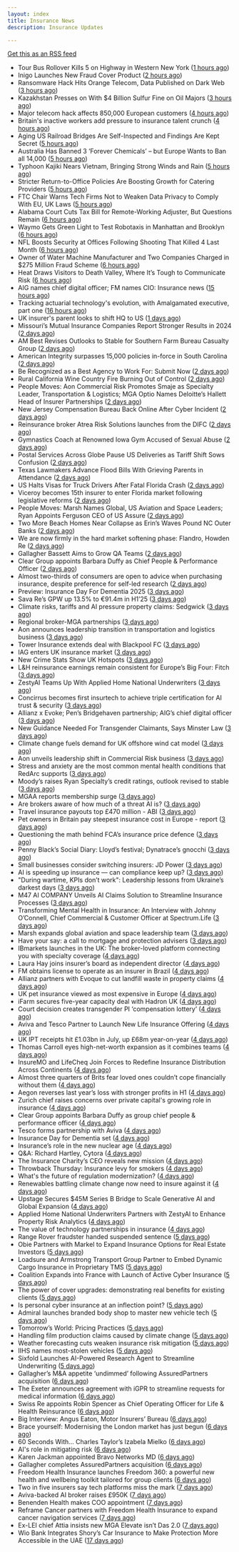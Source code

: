 ```yaml
---
layout: index
title: Insurance News
description: Insurance Updates

---
```


[Get this as an RSS feed](/insurance.rss)

<!-- news_marker starts -->
- Tour Bus Rollover Kills 5 on Highway in Western New York ([1 hours ago](https://www.insurancejournal.com/news/east/2025/08/25/836768.htm))
- Inigo Launches New Fraud Cover Product ([2 hours ago](https://insurance-edge.net/2025/08/25/inigo-launches-new-fraud-cover-product/))
- Ransomware Hack Hits Orange Telecom, Data Published on Dark Web ([3 hours ago](https://www.insurancejournal.com/news/international/2025/08/25/836826.htm))
- Kazakhstan Presses on With $4 Billion Sulfur Fine on Oil Majors ([3 hours ago](https://www.insurancejournal.com/news/international/2025/08/25/836818.htm))
- Major telecom hack affects 850,000 European customers ([4 hours ago](https://www.insurancebusinessmag.com/uk/news/cyber/major-telecom-hack-affects-850000-european-customers-547230.aspx))
- Britain's inactive workers add pressure to insurance talent crunch ([4 hours ago](https://www.insurancebusinessmag.com/uk/news/breaking-news/britains-inactive-workers-add-pressure-to-insurance-talent-crunch-547229.aspx))
- Aging US Railroad Bridges Are Self-Inspected and Findings Are Kept Secret ([5 hours ago](https://www.insurancejournal.com/news/national/2025/08/25/836794.htm))
- Australia Has Banned 3 ‘Forever Chemicals’ – but Europe Wants to Ban all 14,000 ([5 hours ago](https://www.insurancejournal.com/news/international/2025/08/25/836812.htm))
- Typhoon Kajiki Nears Vietnam, Bringing Strong Winds and Rain ([5 hours ago](https://www.insurancejournal.com/news/international/2025/08/25/836809.htm))
- Stricter Return-to-Office Policies Are Boosting Growth for Catering Providers ([5 hours ago](https://www.insurancejournal.com/news/international/2025/08/25/836685.htm))
- FTC Chair Warns Tech Firms Not to Weaken Data Privacy to Comply With EU, UK Laws ([5 hours ago](https://www.insurancejournal.com/news/national/2025/08/25/836798.htm))
- Alabama Court Cuts Tax Bill for Remote-Working Adjuster, But Questions Remain ([6 hours ago](https://www.insurancejournal.com/news/southeast/2025/08/25/836779.htm))
- Waymo Gets Green Light to Test Robotaxis in Manhattan and Brooklyn ([6 hours ago](https://www.insurancejournal.com/news/east/2025/08/25/836772.htm))
- NFL Boosts Security at Offices Following Shooting That Killed 4 Last Month ([6 hours ago](https://www.insurancejournal.com/news/east/2025/08/25/836776.htm))
- Owner of Water Machine Manufacturer and Two Companies Charged in $275 Million Fraud Scheme ([6 hours ago](https://www.insurancejournal.com/news/west/2025/08/25/836617.htm))
- Heat Draws Visitors to Death Valley, Where It’s Tough to Communicate Risk ([6 hours ago](https://www.insurancejournal.com/news/west/2025/08/25/836169.htm))
- AIG names chief digital officer; FM names CIO: Insurance news ([15 hours ago](https://www.dig-in.com/news/aig-names-chief-digital-officer-fm-names-cio-insurance-news))
- Tracking actuarial technology's evolution, with Amalgamated executive, part one ([16 hours ago](https://www.dig-in.com/news/tracking-actuarial-technologys-evolution-part-one))
- UK insurer's parent looks to shift HQ to US ([1 days ago](https://www.insurancebusinessmag.com/uk/news/breaking-news/uk-insurers-parent-looks-to-shift-hq-to-us-547247.aspx))
- Missouri’s Mutual Insurance Companies Report Stronger Results in 2024 ([2 days ago](https://www.insurancejournal.com/news/midwest/2025/08/22/836744.htm))
- AM Best Revises Outlooks to Stable for Southern Farm Bureau Casualty Group ([2 days ago](https://www.insurancejournal.com/news/southeast/2025/08/22/836740.htm))
- American Integrity surpasses 15,000 policies in-force in South Carolina ([2 days ago](https://www.reinsurancene.ws/american-integrity-surpasses-15000-policies-in-force-in-south-carolina/))
- Be Recognized as a Best Agency to Work For: Submit Now ([2 days ago](https://www.insurancejournal.com/news/national/2025/08/22/836735.htm))
- Rural California Wine Country Fire Burning Out of Control ([2 days ago](https://www.insurancejournal.com/news/west/2025/08/22/836727.htm))
- People Moves: Aon Commercial Risk Promotes Smaje as Specialty Leader, Transportation & Logistics; MGA Optio Names Deloitte’s Hallett Head of Insurer Partnerships ([2 days ago](https://www.insurancejournal.com/news/international/2025/08/22/836716.htm))
- New Jersey Compensation Bureau Back Online After Cyber Incident ([2 days ago](https://www.insurancejournal.com/news/east/2025/08/22/836717.htm))
- Reinsurance broker Atrea Risk Solutions launches from the DIFC ([2 days ago](https://www.reinsurancene.ws/reinsurance-broker-atrea-risk-solutions-launches-from-the-difc/))
- Gymnastics Coach at Renowned Iowa Gym Accused of Sexual Abuse ([2 days ago](https://www.insurancejournal.com/news/midwest/2025/08/22/836708.htm))
- Postal Services Across Globe Pause US Deliveries as Tariff Shift Sows Confusion ([2 days ago](https://www.insurancejournal.com/news/international/2025/08/22/836701.htm))
- Texas Lawmakers Advance Flood Bills With Grieving Parents in Attendance ([2 days ago](https://www.insurancejournal.com/news/southcentral/2025/08/22/836699.htm))
- US Halts Visas for Truck Drivers After Fatal Florida Crash ([2 days ago](https://www.insurancejournal.com/news/southeast/2025/08/22/836690.htm))
- Viceroy becomes 15th insurer to enter Florida market following legislative reforms ([2 days ago](https://www.reinsurancene.ws/viceroy-becomes-15th-insurer-to-enter-florida-market-following-legislative-reforms/))
- People Moves: Marsh Names Global, US Aviation and Space Leaders; Ryan Appoints Ferguson CEO of US Assure ([2 days ago](https://www.insurancejournal.com/news/national/2025/08/22/836548.htm))
- Two More Beach Homes Near Collapse as Erin’s Waves Pound NC Outer Banks ([2 days ago](https://www.insurancejournal.com/news/southeast/2025/08/22/836677.htm))
- We are now firmly in the hard market softening phase: Flandro, Howden Re ([2 days ago](https://www.reinsurancene.ws/we-are-now-firmly-in-the-hard-market-softening-phase-flandro-howden-re/))
- Gallagher Bassett Aims to Grow QA Teams ([2 days ago](https://insurance-edge.net/2025/08/22/gallagher-bassett-aims-to-grow-qa-teams/))
- Clear Group appoints Barbara Duffy as Chief People & Performance Officer ([2 days ago](https://www.reinsurancene.ws/clear-group-appoints-barbara-duffy-as-chief-people-performance-officer/))
- Almost two-thirds of consumers are open to advice when purchasing insurance, despite preference for self-led research ([2 days ago](https://ifamagazine.com/almost-two-thirds-of-consumers-are-open-to-advice-when-purchasing-insurance-despite-preference-for-self-led-research/))
- Preview: Insurance Day For Dementia 2025 ([3 days ago](https://insurance-edge.net/2025/08/22/preview-insurance-day-for-dementia-2025/))
- Sava Re’s GPW up 13.5% to €91.4m in H1’25 ([3 days ago](https://www.reinsurancene.ws/sava-res-gpw-up-13-5-to-e91-4m-in-h125/))
- Climate risks, tariffs and AI pressure property claims: Sedgwick ([3 days ago](https://www.insurancebusinessmag.com/uk/news/catastrophe/climate-risks-tariffs-and-ai-pressure-property-claims-sedgwick-547111.aspx))
- Regional broker-MGA partnerships ([3 days ago](https://www.insurancebusinessmag.com/uk/news/columns/regional-brokermga-partnerships-547093.aspx))
- Aon announces leadership transition in transportation and logistics business ([3 days ago](https://www.insurancebusinessmag.com/uk/news/breaking-news/aon-announces-leadership-transition-in-transportation-and-logistics-business-547092.aspx))
- Tower Insurance extends deal with Blackpool FC ([3 days ago](https://www.insurancebusinessmag.com/uk/news/breaking-news/tower-insurance-extends-deal-with-blackpool-fc-547091.aspx))
- IAG enters UK insurance market ([3 days ago](https://www.insurancebusinessmag.com/uk/news/travel/iag-enters-uk-insurance-market-547090.aspx))
- New Crime Stats Show UK Hotspots ([3 days ago](https://insurance-edge.net/2025/08/22/new-crime-stats-show-uk-hotspots/))
- L&H reinsurance earnings remain consistent for Europe’s Big Four: Fitch ([3 days ago](https://www.reinsurancene.ws/lh-reinsurance-earnings-remain-consistent-for-europes-big-four-fitch/))
- ZestyAI Teams Up With Applied Home National Underwriters ([3 days ago](https://insurance-edge.net/2025/08/22/zestyai-teams-up-with-applied-home-national-underwriters/))
- Concirrus becomes first insurtech to achieve triple certification for AI trust & security ([3 days ago](https://www.reinsurancene.ws/concirrus-becomes-first-insurtech-to-achieve-triple-certification-for-ai-trust-security/))
- Allianz x Evoke; Pen’s Bridgehaven partnership; AIG’s chief digital officer ([3 days ago](https://www.postonline.co.uk/news/7958917/allianz-x-evoke-pen%E2%80%99s-bridgehaven-partnership-aig%E2%80%99s-chief-digital-officer))
- New Guidance Needed For Transgender Claimants, Says Minster Law ([3 days ago](https://insurance-edge.net/2025/08/22/new-guidance-needed-for-transgender-claimants-says-minster-law/))
- Climate change fuels demand for UK offshore wind cat model ([3 days ago](https://www.postonline.co.uk/commercial/7958315/climate-change-fuels-demand-for-uk-offshore-wind-cat-model))
- Aon unveils leadership shift in Commercial Risk business ([3 days ago](https://www.reinsurancene.ws/aon-unveils-leadership-shift-in-commercial-risk-business/))
- Stress and anxiety are the most common mental health conditions that RedArc supports ([3 days ago](https://ifamagazine.com/stress-and-anxiety-are-the-most-common-mental-health-conditions-that-redarc-supports/))
- Moody’s raises Ryan Specialty’s credit ratings, outlook revised to stable ([3 days ago](https://www.reinsurancene.ws/moodys-raises-ryan-specialtys-credit-ratings-outlook-revised-to-stable/))
- MGAA reports membership surge ([3 days ago](https://www.insurancebusinessmag.com/uk/news/breaking-news/mgaa-reports-membership-surge-547078.aspx))
- Are brokers aware of how much of a threat AI is? ([3 days ago](https://www.insurancebusinessmag.com/uk/news/technology/are-brokers-aware-of-how-much-of-a-threat-ai-is-547077.aspx))
- Travel insurance payouts top £470 million - ABI ([3 days ago](https://www.insurancebusinessmag.com/uk/news/travel/travel-insurance-payouts-top-470-million--abi-547076.aspx))
- Pet owners in Britain pay steepest insurance cost in Europe - report ([3 days ago](https://www.insurancebusinessmag.com/uk/news/breaking-news/pet-owners-in-britain-pay-steepest-insurance-cost-in-europe--report-547074.aspx))
- Questioning the math behind FCA’s insurance price defence ([3 days ago](https://www.postonline.co.uk/regulation/7958257/questioning-the-math-behind-fca%E2%80%99s-insurance-price-defence))
- Penny Black’s Social Diary: Lloyd’s festival; Dynatrace’s gnocchi ([3 days ago](https://www.postonline.co.uk/people/7958186/penny-black%E2%80%99s-social-diary-lloyd%E2%80%99s-festival-dynatrace%E2%80%99s-gnocchi))
- Small businesses consider switching insurers: JD Power ([3 days ago](https://www.dig-in.com/news/small-businesses-consider-switching-insurers-jd-power))
- AI is speeding up insurance — can compliance keep up? ([3 days ago](https://www.dig-in.com/opinion/ai-is-affecting-insurance-compliance))
- "During wartime, KPIs don’t work": Leadership lessons from Ukraine’s darkest days ([3 days ago](https://www.insurancebusinessmag.com/uk/news/breaking-news/during-wartime-kpis-dont-work-leadership-lessons-from-ukraines-darkest-days-547007.aspx))
- M47 AI COMPANY Unveils AI Claims Solution to Streamline Insurance Processes ([3 days ago](https://www.insurtechinsights.com/m47-ai-company-unveils-ai-claims-solution-to-streamline-insurance-processes/))
- Transforming Mental Health in Insurance: An Interview with Johnny O’Connell, Chief Commercial & Customer Officer at Spectrum.Life ([3 days ago](https://www.insurtechinsights.com/transforming-mental-health-in-insurance-an-interview-with-johnny-oconnell-chief-commercial-customer-officer-at-spectrum-life/))
- Marsh expands global aviation and space leadership team ([3 days ago](https://www.insurancebusinessmag.com/uk/news/breaking-news/marsh-expands-global-aviation-and-space-leadership-team-546974.aspx))
- Have your say: a call to mortgage and protection advisers ([3 days ago](https://ifamagazine.com/have-your-say-a-call-to-mortgage-and-protection-advisers/))
- IBmarkets launches in the UK: The broker-loved platform connecting you with specialty coverage ([4 days ago](https://www.insurancebusinessmag.com/uk/news/breaking-news/ibmarkets-launches-in-the-uk-the-brokerloved-platform-connecting-you-with-specialty-coverage-546952.aspx))
- Laura Hay joins insurer’s board as independent director ([4 days ago](https://www.insurancebusinessmag.com/uk/news/breaking-news/laura-hay-joins-insurers-board-as-independent-director-546951.aspx))
- FM obtains license to operate as an insurer in Brazil ([4 days ago](https://www.insurancebusinessmag.com/uk/news/breaking-news/fm-obtains-license-to-operate-as-an-insurer-in-brazil-546948.aspx))
- Allianz partners with Evoque to cut landfill waste in property claims ([4 days ago](https://www.insurancebusinessmag.com/uk/news/claims/allianz-partners-with-evoque-to-cut-landfill-waste-in-property-claims-546947.aspx))
- UK pet insurance viewed as most expensive in Europe ([4 days ago](https://www.postonline.co.uk/personal/7958915/uk-pet-insurance-viewed-as-most-expensive-in-europe))
- iFarm secures five-year capacity deal with Hadron UK ([4 days ago](https://www.insurancebusinessmag.com/uk/news/breaking-news/ifarm-secures-fiveyear-capacity-deal-with-hadron-uk-546946.aspx))
- Court decision creates transgender PI ‘compensation lottery’ ([4 days ago](https://www.postonline.co.uk/personal/7958916/court-decision-creates-transgender-pi-%E2%80%98compensation-lottery%E2%80%99))
- Aviva and Tesco Partner to Launch New Life Insurance Offering ([4 days ago](https://www.insurtechinsights.com/aviva-and-tesco-partner-to-launch-new-life-insurance-offering/))
- UK IPT receipts hit £1.03bn in July, up £68m year-on-year ([4 days ago](https://www.insurancebusinessmag.com/uk/news/life-insurance/uk-ipt-receipts-hit-1-03bn-in-july-up-68m-yearonyear-546942.aspx))
- Thomas Carroll eyes high-net-worth expansion as it combines teams ([4 days ago](https://www.postonline.co.uk/broker/7958912/thomas-carroll-eyes-high-net-worth-expansion-as-it-combines-teams))
- InsureMO and LifeCheq Join Forces to Redefine Insurance Distribution Across Continents ([4 days ago](https://www.insurtechinsights.com/insuremo-and-lifecheq-join-forces-to-redefine-insurance-distribution-across-continents/))
- Almost three quarters of Brits fear loved ones couldn’t cope financially without them ([4 days ago](https://ifamagazine.com/almost-three-quarters-of-brits-fear-loved-ones-couldnt-cope-financially-without-them/))
- Aegon reverses last year’s loss with stronger profits in H1 ([4 days ago](https://www.insurancebusinessmag.com/uk/news/breaking-news/aegon-reverses-last-years-loss-with-stronger-profits-in-h1-546921.aspx))
- Zurich chief raises concerns over private capital's growing role in insurance ([4 days ago](https://www.insurancebusinessmag.com/uk/news/breaking-news/zurich-chief-raises-concerns-over-private-capitals-growing-role-in-insurance-546919.aspx))
- Clear Group appoints Barbara Duffy as group chief people & performance officer ([4 days ago](https://www.insurancebusinessmag.com/uk/news/breaking-news/clear-group-appoints-barbara-duffy-as-group-chief-people-and-performance-officer-546918.aspx))
- Tesco forms partnership with Aviva ([4 days ago](https://www.insurancebusinessmag.com/uk/news/life-insurance/tesco-forms-partnership-with-aviva-546917.aspx))
- Insurance Day for Dementia set ([4 days ago](https://www.insurancebusinessmag.com/uk/news/non-profits/insurance-day-for-dementia-set-546915.aspx))
- Insurance’s role in the new nuclear age ([4 days ago](https://www.postonline.co.uk/commercial/7958893/insurance%E2%80%99s-role-in-the-new-nuclear-age))
- Q&A: Richard Hartley, Cytora ([4 days ago](https://www.postonline.co.uk/technology/7958053/qa-richard-hartley-cytora))
- The Insurance Charity’s CEO reveals new mission ([4 days ago](https://www.postonline.co.uk/people/7958166/the-insurance-charity%E2%80%99s-ceo-reveals-new-mission))
- Throwback Thursday: Insurance levy for smokers ([4 days ago](https://www.postonline.co.uk/claims/7956762/throwback-thursday-insurance-levy-for-smokers))
- What's the future of regulation modernization? ([4 days ago](https://www.dig-in.com/opinion/what-does-rule-modernization-mean))
- Renewables battling climate change now need to insure against it ([4 days ago](https://www.dig-in.com/articles/renewables-battling-climate-change-now-need-to-insure))
- Upstage Secures $45M Series B Bridge to Scale Generative AI and Global Expansion ([4 days ago](https://www.insurtechinsights.com/upstage-secures-45m-series-b-bridge-to-scale-generative-ai-and-global-expansion/))
- Applied Home National Underwriters Partners with ZestyAI to Enhance Property Risk Analytics ([4 days ago](https://www.insurtechinsights.com/applied-home-national-underwriters-partners-with-zestyai-to-enhance-property-risk-analytics/))
- The value of technology partnerships in insurance ([4 days ago](https://www.dig-in.com/podcast/the-value-of-technology-partnerships-in-insurance))
- Range Rover fraudster handed suspended sentence ([5 days ago](https://www.postonline.co.uk/claims/7958909/range-rover-fraudster-handed-suspended-sentence))
- Obie Partners with Markel to Expand Insurance Options for Real Estate Investors ([5 days ago](https://www.insurtechinsights.com/obie-partners-with-markel-to-expand-insurance-options-for-real-estate-investors/))
- Loadsure and Armstrong Transport Group Partner to Embed Dynamic Cargo Insurance in Proprietary TMS ([5 days ago](https://www.insurtechinsights.com/loadsure-and-armstrong-transport-group-partner-to-embed-dynamic-cargo-insurance-in-proprietary-tms/))
- Coalition Expands into France with Launch of Active Cyber Insurance ([5 days ago](https://www.insurtechinsights.com/coalition-expands-into-france-with-launch-of-active-cyber-insurance/))
- The power of cover upgrades: demonstrating real benefits for existing clients ([5 days ago](https://ifamagazine.com/the-power-of-cover-upgrades-demonstrating-real-benefits-for-existing-clients/))
- Is personal cyber insurance at an inflection point? ([5 days ago](https://www.postonline.co.uk/personal/7958123/is-personal-cyber-insurance-at-an-inflection-point))
- Admiral launches branded body shop to master new vehicle tech ([5 days ago](https://www.postonline.co.uk/claims/7958908/admiral-launches-branded-body-shop-to-master-new-vehicle-tech))
- Tomorrow’s World: Pricing Practices ([5 days ago](https://www.postonline.co.uk/personal/7958156/tomorrow%E2%80%99s-world-pricing-practices))
- Handling film production claims caused by climate change ([5 days ago](https://www.postonline.co.uk/claims/7958022/handling-film-production-claims-caused-by-climate-change))
- Weather forecasting cuts weaken insurance risk mitigation ([5 days ago](https://www.dig-in.com/news/weather-forecasting-cuts-weaken-insurance-risk-mitigation))
- IIHS names most-stolen vehicles ([5 days ago](https://www.dig-in.com/news/iihs-names-most-stolen-vehicle-models))
- Sixfold Launches AI-Powered Research Agent to Streamline Underwriting ([5 days ago](https://www.insurtechinsights.com/sixfold-launches-ai-powered-research-agent-to-streamline-underwriting/))
- Gallagher’s M&A appetite ‘undimmed’ following AssuredPartners acquisition ([6 days ago](https://www.postonline.co.uk/broker/7958906/gallagher%E2%80%99s-ma-appetite-%E2%80%98undimmed%E2%80%99-following-assuredpartners-acquisition))
- The Exeter announces agreement with iGPR to streamline requests for medical information ([6 days ago](https://ifamagazine.com/the-exeter-announces-agreement-with-igpr-to-streamline-requests-for-medical-information/))
- Swiss Re appoints Robin Spencer as Chief Operating Officer for Life & Health Reinsurance ([6 days ago](https://ifamagazine.com/swiss-re-appoints-robin-spencer-as-chief-operating-officer-for-life-health-reinsurance/))
- Big Interview: Angus Eaton, Motor Insurers’ Bureau ([6 days ago](https://www.postonline.co.uk/regulation/7958299/big-interview-angus-eaton-motor-insurers%E2%80%99-bureau))
- Brace yourself: Modernising the London market has just begun ([6 days ago](https://www.postonline.co.uk/lloyd%E2%80%99slondon/7958892/brace-yourself-modernising-the-london-market-has-just-begun))
- 60 Seconds With… Charles Taylor’s Izabela Mielko ([6 days ago](https://www.postonline.co.uk/technology/7957984/60-seconds-with%E2%80%A6-charles-taylor%E2%80%99s-izabela-mielko))
- AI's role in mitigating risk ([6 days ago](https://www.dig-in.com/opinion/ais-role-in-mitigating-risk))
- Karen Jackman appointed Bravo Networks MD ([6 days ago](https://www.postonline.co.uk/broker/7958905/karen-jackman-appointed-bravo-networks-md))
- Gallagher completes AssuredPartners acquisition ([6 days ago](https://www.postonline.co.uk/broker/7958904/gallagher-completes-assuredpartners-acquisition))
- Freedom Health Insurance launches Freedom 360: a powerful new health and wellbeing toolkit tailored for group clients ([6 days ago](https://ifamagazine.com/freedom-health-insurance-launches-freedom-360-a-powerful-new-health-and-wellbeing-toolkit-tailored-for-group-clients/))
- Two in five insurers say tech platforms miss the mark ([7 days ago](https://www.postonline.co.uk/news/7958902/two-in-five-insurers-say-tech-platforms-miss-the-mark))
- Aviva-backed AI broker raises £950K ([7 days ago](https://www.postonline.co.uk/broker/7958903/aviva-backed-ai-broker-raises-%C2%A3950k))
- Benenden Health makes COO appointment ([7 days ago](https://ifamagazine.com/benenden-health-makes-coo-appointment/))
- Reframe Cancer partners with Freedom Health Insurance to expand cancer navigation services ([7 days ago](https://ifamagazine.com/reframe-cancer-partners-with-freedom-health-insurance-to-expand-cancer-navigation-services/))
- Ex-LEI chief Attia insists new MGA Elevate isn’t Das 2.0 ([7 days ago](https://www.postonline.co.uk/personal/7958900/ex-lei-chief-attia-insists-new-mga-elevate-isn%E2%80%99t-das-20))
- Wio Bank Integrates Shory’s Car Insurance to Make Protection More Accessible in the UAE ([17 days ago](https://thefintechtimes.com/wio-bank-integrates-shorys-car-insurance-to-make-protection-more-accessible-in-the-uae/))

<!-- news_marker ends -->